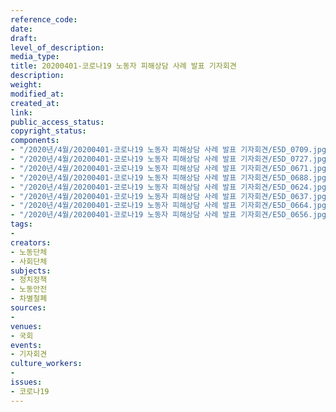 ```yaml
---
reference_code: 
date: 
draft: 
level_of_description: 
media_type: 
title: 20200401-코로나19 노동자 피해상담 사례 발표 기자회견
description: 
weight: 
modified_at: 
created_at: 
link: 
public_access_status: 
copyright_status: 
components:
- "/2020년/4월/20200401-코로나19 노동자 피해상담 사례 발표 기자회견/E5D_0709.jpg"
- "/2020년/4월/20200401-코로나19 노동자 피해상담 사례 발표 기자회견/E5D_0727.jpg"
- "/2020년/4월/20200401-코로나19 노동자 피해상담 사례 발표 기자회견/E5D_0671.jpg"
- "/2020년/4월/20200401-코로나19 노동자 피해상담 사례 발표 기자회견/E5D_0688.jpg"
- "/2020년/4월/20200401-코로나19 노동자 피해상담 사례 발표 기자회견/E5D_0624.jpg"
- "/2020년/4월/20200401-코로나19 노동자 피해상담 사례 발표 기자회견/E5D_0637.jpg"
- "/2020년/4월/20200401-코로나19 노동자 피해상담 사례 발표 기자회견/E5D_0664.jpg"
- "/2020년/4월/20200401-코로나19 노동자 피해상담 사례 발표 기자회견/E5D_0656.jpg"
tags:
- 
creators:
- 노동단체
- 사회단체
subjects:
- 정치정책
- 노동안전
- 차별철폐
sources:
- 
venues:
- 국회
events:
- 기자회견
culture_workers:
- 
issues:
- 코로나19
---
```

